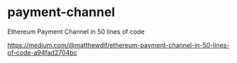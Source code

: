# payment-channel
Ethereum Payment Channel in 50 lines of code


https://medium.com/@matthewdif/ethereum-payment-channel-in-50-lines-of-code-a94fad2704bc
